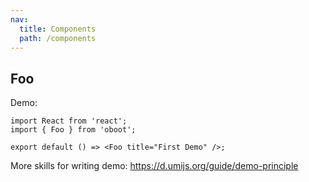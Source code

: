 ```yaml
---
nav:
  title: Components
  path: /components
---
```


## Foo

Demo:

```tsx
import React from 'react';
import { Foo } from 'oboot';

export default () => <Foo title="First Demo" />;
```

More skills for writing demo: https://d.umijs.org/guide/demo-principle
